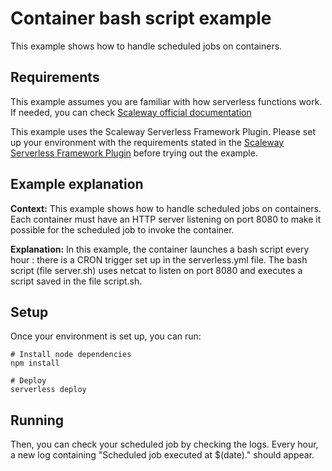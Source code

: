 # Container bash script example

This example shows how to handle scheduled jobs on containers.

## Requirements

This example assumes you are familiar with how serverless functions work. If needed, you can check [Scaleway official documentation](https://www.scaleway.com/en/docs/serverless/functions/quickstart/)

This example uses the Scaleway Serverless Framework Plugin. Please set up your environment with the requirements stated in the [Scaleway Serverless Framework Plugin](https://github.com/scaleway/serverless-scaleway-functions) before trying out the example.

## Example explanation

**Context:** This example shows how to handle scheduled jobs on containers. Each container must have an HTTP server listening on port 8080 to make it possible for the scheduled job to invoke the container.

**Explanation:** In this example, the container launches a bash script every hour : there is a CRON trigger set up in the serverless.yml file. The bash script (file server.sh) uses netcat to listen on port 8080 and executes a script saved in the file script.sh.

## Setup

Once your environment is set up, you can run:

```console
# Install node dependencies
npm install

# Deploy
serverless deploy
```

## Running

Then, you can check your scheduled job by checking the logs. Every hour, a new log containing "Scheduled job executed at $(date)." should appear.
